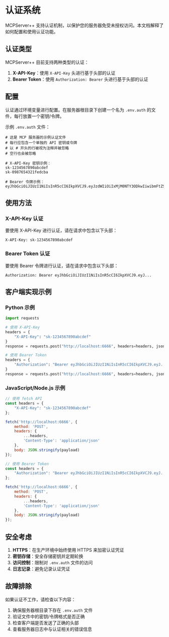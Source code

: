 # 认证系统

MCPServer++ 支持认证机制，以保护您的服务器免受未授权访问。本文档解释了如何配置和使用认证功能。

## 认证类型

MCPServer++ 目前支持两种类型的认证：

1. **X-API-Key**：使用 `X-API-Key` 头进行基于头部的认证
2. **Bearer Token**：使用 `Authorization: Bearer` 头进行基于头部的认证

## 配置

认证通过环境变量进行配置。在服务器根目录下创建一个名为 `.env.auth` 的文件，每行放置一个密钥/令牌。

示例 `.env.auth` 文件：
```
# 这是 MCP 服务器的示例认证文件
# 每行应包含一个单独的 API 密钥或令牌
# 以 # 开头的行被视为注释并被忽略
# 空行也会被忽略

# X-API-Key 密钥示例：
sk-1234567890abcdef
sk-0987654321fedcba

# Bearer 令牌示例：
eyJhbGciOiJIUzI1NiIsInR5cCI6IkpXVCJ9.eyJzdWIiOiIxMjM0NTY3ODkwIiwibmFtZSI6IkpvaG4gRG9lIiwiaWF0IjoxNTE2MjM5MDIyfQ.SflKxwRJSMeKKF2QT4fwpMeJf36POk6yJV_adQssw5c
```

## 使用方法

### X-API-Key 认证

要使用 X-API-Key 进行认证，请在请求中包含以下头部：
```
X-API-Key: sk-1234567890abcdef
```

### Bearer Token 认证

要使用 Bearer 令牌进行认证，请在请求中包含以下头部：
```
Authorization: Bearer eyJhbGciOiJIUzI1NiIsInR5cCI6IkpXVCJ9.eyJ...
```

## 客户端实现示例

### Python 示例

```python
import requests

# 使用 X-API-Key
headers = {
    "X-API-Key": "sk-1234567890abcdef"
}
response = requests.post("http://localhost:6666", headers=headers, json=payload)

# 使用 Bearer Token
headers = {
    "Authorization": "Bearer eyJhbGciOiJIUzI1NiIsInR5cCI6IkpXVCJ9.eyJ..."
}
response = requests.post("http://localhost:6666", headers=headers, json=payload)
```

### JavaScript/Node.js 示例

```javascript
// 使用 fetch API
const headers = {
    "X-API-Key": "sk-1234567890abcdef"
};

fetch('http://localhost:6666', {
    method: 'POST',
    headers: {
        ...headers,
        'Content-Type': 'application/json'
    },
    body: JSON.stringify(payload)
});

// 使用 Bearer Token
const headers = {
    "Authorization": "Bearer eyJhbGciOiJIUzI1NiIsInR5cCI6IkpXVCJ9.eyJ..."
};

fetch('http://localhost:6666', {
    method: 'POST',
    headers: {
        ...headers,
        'Content-Type': 'application/json'
    },
    body: JSON.stringify(payload)
});
```

## 安全考虑

1. **HTTPS**：在生产环境中始终使用 HTTPS 来加密认证凭证
2. **密钥存储**：安全存储密钥并定期轮换
3. **访问控制**：限制对 `.env.auth` 文件的访问
4. **日志记录**：避免记录认证凭证

## 故障排除

如果认证不工作，请检查以下内容：

1. 确保服务器根目录下存在 `.env.auth` 文件
2. 验证文件中的密钥/令牌格式是否正确
3. 检查客户端是否发送了正确的头部
4. 查看服务器日志中与认证相关的错误信息